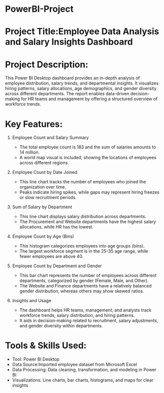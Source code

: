 # PowerBI-Project
# Project Title:Employee Data Analysis and Salary Insights Dashboard

# Project Description:
This Power BI Desktop dashboard provides an in-depth analysis of employee distribution, salary trends, and departmental insights. It visualizes hiring patterns, salary allocations, age demographics, and gender diversity across different departments. The report enables data-driven decision-making for HR teams and management by offering a structured overview of workforce trends.

# Key Features:
1. Employee Count and Salary Summary  
   - The total employee count is 183 and the sum of salaries amounts to 14 million.  
   - A world map visual is included, showing the locations of employees across different regions.  

2. Employee Count by Date Joined
   - This line chart tracks the number of employees who joined the organization over time.  
   - Peaks indicate hiring spikes, while gaps may represent hiring freezes or slow recruitment periods.  

3. Sum of Salary by Department  
   - This line chart displays salary distribution across departments.  
   - The Procurement and Website departments have the highest salary allocations, while HR has the lowest.  

4. Employee Count by Age (Bins) 
   - This histogram categorizes employees into age groups (bins).  
   - The largest workforce segment is in the 25-35 age range, while fewer employees are above 40.  

5. Employee Count by Department and Gender
   - This bar chart represents the number of employees across different departments, categorized by gender (Female, Male, and Other).  
   - The Website and Finance departments have a relatively balanced gender distribution, whereas others may show skewed ratios.  

6. Insights and Usage
   - The dashboard helps HR teams, management, and analysts track workforce trends, salary distribution, and hiring patterns.  
   - It aids in decision-making related to recruitment, salary adjustments, and gender diversity within departments.
     
# Tools & Skills Used: 
- Tool: Power BI Desktop  
- Data Source:Imported employee dataset from Microsoft Excel  
- Data Processing: Data cleaning, transformation, and modeling in Power BI  
- Visualizations: Line charts, bar charts, histograms, and maps for clear insights  
 

